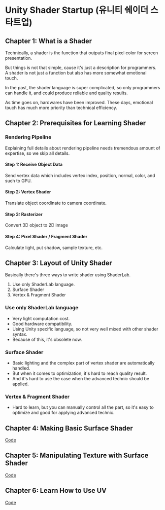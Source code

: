 # Unity Shader Startup (유니티 쉐이더 스타트업)

## Chapter 1: What is a Shader

Technically, a shader is the function that outputs final pixel color for screen presentation.

But things is not that simple, cause it's just a description for programmers. A shader is not just a function but also has more somewhat emotional touch.

In the past, the shader language is super complicated, so only programmers can handle it, and could produce reliable and quality results.

As time goes on, hardwares have been improved. These days, emotional touch has much more priority than technical efficiency.

## Chapter 2: Prerequisites for Learning Shader

### Rendering Pipeline

Explaining full details about rendering pipeline needs tremendous amount of expertise, so we skip all details.

#### Step 1: Receive Object Data

Send vertex data which includes vertex index, position, normal, color, and such to GPU.

#### Step 2: Vertex Shader

Translate object coordinate to camera coordinate.

#### Step 3: Rasterizer

Convert 3D object to 2D image

#### Step 4: Pixel Shader / Fragment Shader

Calculate light, put shadow, sample texture, etc.

## Chapter 3: Layout of Unity Shader

Basically there's three ways to write shader using ShaderLab.

1. Use only ShaderLab language.
1. Surface Shader
1. Vertex & Fragment Shader

### Use only ShaderLab language

- Very light computation cost.
- Good hardware compatibility.
- Using Unity specific language, so not very well mixed with other shader syntax.
- Because of this, it's obsolete now.

### Surface Shader

- Basic lighting and the complex part of vertex shader are automatically handled.
- But when it comes to optimization, it's hard to reach quality result.
- And it's hard to use the case when the advanced technic should be applied.

### Vertex & Fragment Shader

- Hard to learn, but you can manually control all the part, so it's easy to optimize and good for applying advanced technic.

## Chapter 4: Making Basic Surface Shader

[Code](Project/Assets/Ch4)

## Chapter 5: Manipulating Texture with Surface Shader

[Code](Project/Assets/Ch5)

## Chapter 6: Learn How to Use UV

[Code](Project/Assets/Ch6)